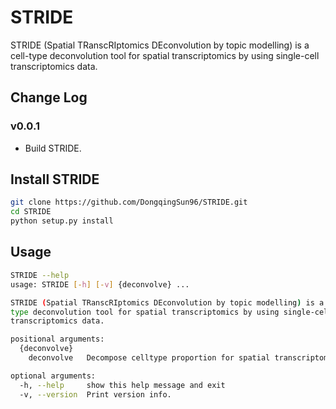 # STRIDE
STRIDE (Spatial TRanscRIptomics DEconvolution by topic modelling) is a cell-type deconvolution tool for spatial transcriptomics by using single-cell transcriptomics data. 

## Change Log
### v0.0.1
* Build STRIDE.

## Install STRIDE
```bash
git clone https://github.com/DongqingSun96/STRIDE.git
cd STRIDE
python setup.py install
```

## Usage
```bash
STRIDE --help
usage: STRIDE [-h] [-v] {deconvolve} ...

STRIDE (Spatial TRanscRIptomics DEconvolution by topic modelling) is a cell-
type deconvolution tool for spatial transcriptomics by using single-cell
transcriptomics data.

positional arguments:
  {deconvolve}
    deconvolve   Decompose celltype proportion for spatial transcriptomics.

optional arguments:
  -h, --help     show this help message and exit
  -v, --version  Print version info.
```
